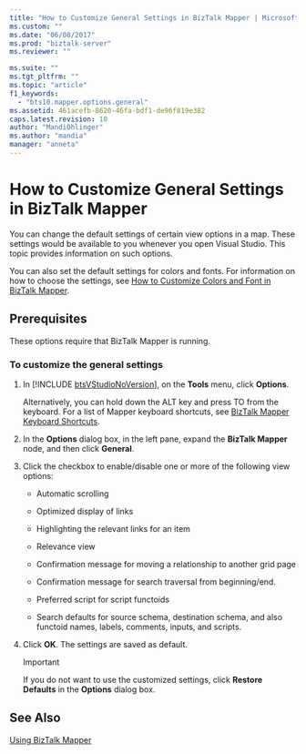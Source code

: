 ```yaml
---
title: "How to Customize General Settings in BizTalk Mapper | Microsoft Docs"
ms.custom: ""
ms.date: "06/08/2017"
ms.prod: "biztalk-server"
ms.reviewer: ""

ms.suite: ""
ms.tgt_pltfrm: ""
ms.topic: "article"
f1_keywords: 
  - "bts10.mapper.options.general"
ms.assetid: 461acefb-8620-46fa-bdf1-de96f819e382
caps.latest.revision: 10
author: "MandiOhlinger"
ms.author: "mandia"
manager: "anneta"
---
```

# How to Customize General Settings in BizTalk Mapper
You can change the default settings of certain view options in a map. These settings would be available to you whenever you open Visual Studio. This topic provides information on such options.  
  
 You can also set the default settings for colors and fonts. For information on how to choose the settings, see [How to Customize Colors and Font in BizTalk Mapper](../core/how-to-customize-colors-and-font-in-biztalk-mapper.md).  
  
## Prerequisites  
 These options require that BizTalk Mapper is running.  
  
### To customize the general settings  
  
1. In [!INCLUDE [btsVStudioNoVersion](../includes/btsvstudionoversion-md.md)], on the <strong>Tools</strong> menu, click <strong>Options</strong>.  
  
    Alternatively, you can hold down the ALT key and press TO from the keyboard. For a list of Mapper keyboard shortcuts, see [BizTalk Mapper Keyboard Shortcuts](../core/biztalk-mapper-keyboard-shortcuts.md).  
  
2. In the **Options** dialog box, in the left pane, expand the **BizTalk Mapper** node, and then click **General**.  
  
3. Click the checkbox to enable/disable one or more of the following view options:  
  
   -   Automatic scrolling  
  
   -   Optimized display of links  
  
   -   Highlighting the relevant links for an item  
  
   -   Relevance view  
  
   -   Confirmation message for moving a relationship to another grid page  
  
   -   Confirmation message for search traversal from beginning/end.  
  
   -   Preferred script for script functoids  
  
   -   Search defaults for source schema, destination schema, and also functoid names, labels, comments, inputs, and scripts.  
  
4. Click **OK**. The settings are saved as default.  
  
   > [!IMPORTANT]
   >  If you do not want to use the customized settings, click **Restore Defaults** in the **Options** dialog box.  
  
## See Also  
 [Using BizTalk Mapper](../core/using-biztalk-mapper.md)